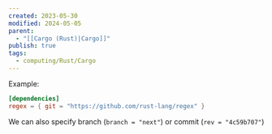 ```yaml
---
created: 2023-05-30
modified: 2024-05-05
parent:
  - "[[Cargo (Rust)|Cargo]]"
publish: true
tags:
  - computing/Rust/Cargo
---
```


Example:
```toml
[dependencies]
regex = { git = "https://github.com/rust-lang/regex" }
```
We can also specify branch (`branch = "next"`) or commit (`rev = "4c59b707"`)